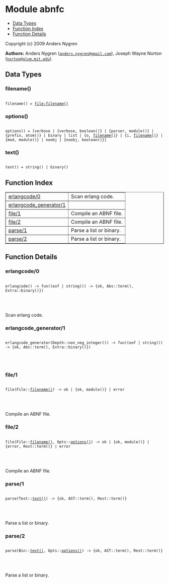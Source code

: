 

# Module abnfc #
* [Data Types](#types)
* [Function Index](#index)
* [Function Details](#functions)

Copyright (c) 2009 Anders Nygren

__Authors:__ Anders Nygren ([`anders.nygren@gmail.com`](mailto:anders.nygren@gmail.com)), Joseph Wayne Norton ([`norton@alum.mit.edu`](mailto:norton@alum.mit.edu)).

<a name="types"></a>

## Data Types ##




### <a name="type-filename">filename()</a> ###



<pre><code>
filename() = <a href="file.md#type-filename">file:filename()</a>
</code></pre>





### <a name="type-options">options()</a> ###



<pre><code>
options() = [verbose | {verbose, boolean()} | {parser, module()} | {prefix, atom()} | binary | list | {o, <a href="#type-filename">filename()</a>} | {i, <a href="#type-filename">filename()</a>} | {mod, module()} | noobj | {noobj, boolean()}]
</code></pre>





### <a name="type-text">text()</a> ###



<pre><code>
text() = string() | binary()
</code></pre>


<a name="index"></a>

## Function Index ##


<table width="100%" border="1" cellspacing="0" cellpadding="2" summary="function index"><tr><td valign="top"><a href="#erlangcode-0">erlangcode/0</a></td><td>Scan erlang code.</td></tr><tr><td valign="top"><a href="#erlangcode_generator-1">erlangcode_generator/1</a></td><td></td></tr><tr><td valign="top"><a href="#file-1">file/1</a></td><td>Compile an ABNF file.</td></tr><tr><td valign="top"><a href="#file-2">file/2</a></td><td>Compile an ABNF file.</td></tr><tr><td valign="top"><a href="#parse-1">parse/1</a></td><td>Parse a list or binary.</td></tr><tr><td valign="top"><a href="#parse-2">parse/2</a></td><td>Parse a list or binary.</td></tr></table>


<a name="functions"></a>

## Function Details ##

<a name="erlangcode-0"></a>

### erlangcode/0 ###


<pre><code>
erlangcode() -&gt; fun((eof | string()) -&gt; {ok, Abs::term(), Extra::binary()})
</code></pre>

<br></br>


Scan erlang code.
<a name="erlangcode_generator-1"></a>

### erlangcode_generator/1 ###


<pre><code>
erlangcode_generator(Depth::non_neg_integer()) -&gt; fun((eof | string()) -&gt; {ok, Abs::term(), Extra::binary()})
</code></pre>

<br></br>



<a name="file-1"></a>

### file/1 ###


<pre><code>
file(File::<a href="#type-filename">filename()</a>) -&gt; ok | {ok, module()} | error
</code></pre>

<br></br>


Compile an ABNF file.
<a name="file-2"></a>

### file/2 ###


<pre><code>
file(File::<a href="#type-filename">filename()</a>, Opts::<a href="#type-options">options()</a>) -&gt; ok | {ok, module()} | {error, Rest::term()} | error
</code></pre>

<br></br>


Compile an ABNF file.
<a name="parse-1"></a>

### parse/1 ###


<pre><code>
parse(Text::<a href="#type-text">text()</a>) -&gt; {ok, AST::term(), Rest::term()}
</code></pre>

<br></br>


Parse a list or binary.
<a name="parse-2"></a>

### parse/2 ###


<pre><code>
parse(Bin::<a href="#type-text">text()</a>, Opts::<a href="#type-options">options()</a>) -&gt; {ok, AST::term(), Rest::term()}
</code></pre>

<br></br>


Parse a list or binary.
